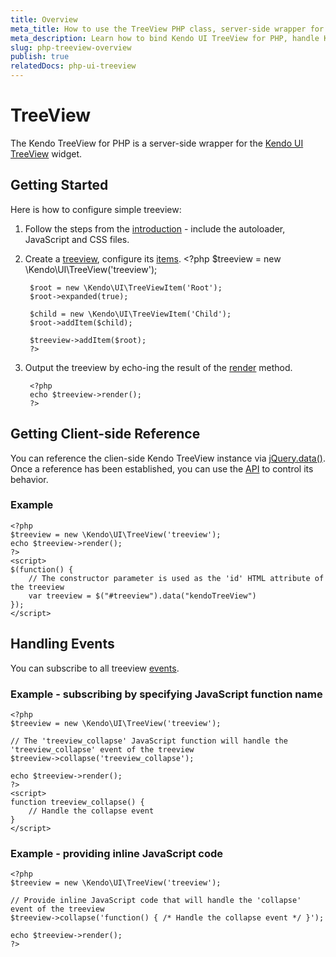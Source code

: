 ```yaml
---
title: Overview
meta_title: How to use the TreeView PHP class, server-side wrapper for Kendo UI TreeView widget
meta_description: Learn how to bind Kendo UI TreeView for PHP, handle Kendo UI TreeView Events, access an existing treeview.
slug: php-treeview-overview
publish: true
relatedDocs: php-ui-treeview
---
```


# TreeView

The Kendo TreeView for PHP is a server-side wrapper for the [Kendo UI TreeView](http://docs.kendoui.com/api/web/treeview) widget.

## Getting Started

Here is how to configure simple treeview:

1. Follow the steps from the [introduction](/getting-started/using-kendo-with/php/introduction) - include the autoloader, JavaScript and CSS files.

1. Create a [treeview](/api/wrappers/php/Kendo/UI/TreeView), configure its [items](/api/wrappers/php/Kendo/UI/TreeView#addItem).
        <?php
        $treeview = new \Kendo\UI\TreeView('treeview');

        $root = new \Kendo\UI\TreeViewItem('Root');
        $root->expanded(true);

        $child = new \Kendo\UI\TreeViewItem('Child');
        $root->addItem($child);

        $treeview->addItem($root);
        ?>

1. Output the treeview by echo-ing the result of the [render](/api/wrappers/php/Kendo/UI/Widget#render) method.

        <?php
        echo $treeview->render();
        ?>

## Getting Client-side Reference

You can reference the clien-side Kendo TreeView instance via [jQuery.data()](http://api.jquery.com/jQuery.data/).
Once a reference has been established, you can use the [API](/api/web/treeview#methods) to control its behavior.


### Example

    <?php
    $treeview = new \Kendo\UI\TreeView('treeview');
    echo $treeview->render();
    ?>
    <script>
    $(function() {
        // The constructor parameter is used as the 'id' HTML attribute of the treeview
        var treeview = $("#treeview").data("kendoTreeView")
    });
    </script>

## Handling Events

You can subscribe to all treeview [events](/api/web/treeview#events).

### Example - subscribing by specifying JavaScript function name

    <?php
    $treeview = new \Kendo\UI\TreeView('treeview');

    // The 'treeview_collapse' JavaScript function will handle the 'treeview_collapse' event of the treeview
    $treeview->collapse('treeview_collapse');

    echo $treeview->render();
    ?>
    <script>
    function treeview_collapse() {
        // Handle the collapse event
    }
    </script>

### Example - providing inline JavaScript code

    <?php
    $treeview = new \Kendo\UI\TreeView('treeview');

    // Provide inline JavaScript code that will handle the 'collapse' event of the treeview
    $treeview->collapse('function() { /* Handle the collapse event */ }');

    echo $treeview->render();
    ?>
